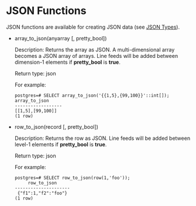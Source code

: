 # JSON Functions<a name="EN-US_TOPIC_0242370441"></a>

JSON functions are available for creating JSON data \(see  [JSON Types](json-types.md)\).

-   array\_to\_json\(anyarray \[, pretty\_bool\]\)

    Description: Returns the array as JSON. A multi-dimensional array becomes a JSON array of arrays. Line feeds will be added between dimension-1 elements if  **pretty\_bool**  is  **true**.

    Return type: json

    For example:

    ```
    postgres=# SELECT array_to_json('{{1,5},{99,100}}'::int[]);
    array_to_json
    ------------------
    [[1,5],[99,100]]
    (1 row)
    ```

-   row\_to\_json\(record \[, pretty\_bool\]\)

    Description: Returns the row as JSON. Line feeds will be added between level-1 elements if  **pretty\_bool**  is  **true**.

    Return type: json

    For example:

    ```
    postgres=# SELECT row_to_json(row(1,'foo'));
         row_to_json     
    ---------------------
     {"f1":1,"f2":"foo"}
    (1 row)
    ```


